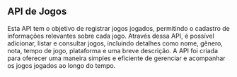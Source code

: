 ## API de Jogos

Esta API tem o objetivo de registrar jogos jogados, permitindo o cadastro de informações relevantes sobre cada jogo. Através dessa API, é possível adicionar, listar e consultar jogos, incluindo detalhes como nome, gênero, nota, tempo de jogo, plataforma e uma breve descrição. A API foi criada para oferecer uma maneira simples e eficiente de gerenciar e acompanhar os jogos jogados ao longo do tempo.
